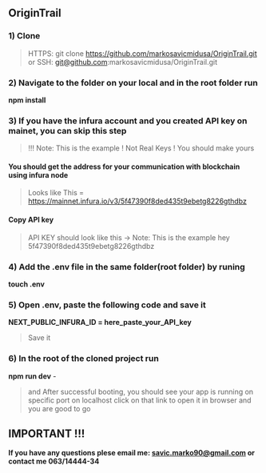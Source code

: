 ## OriginTrail

### 1) Clone
 
>HTTPS: git clone https://github.com/markosavicmidusa/OriginTrail.git 
>or
>SSH: git@github.com:markosavicmidusa/OriginTrail.git

### 2) Navigate to the folder on your local and in the root folder run
**npm install**
   
### 3) If you have the infura account and you created API key on mainet, you can skip this step
>!!! Note: This is the example ! Not Real Keys ! You should make yours

#### You should get the address for your communication with blockchain using infura node 
>Looks like This = https://mainnet.infura.io/v3/5f47390f8ded435t9ebetg8226gthdbz
#### Copy API key
>API KEY should look like this  -> Note: This is the example hey 5f47390f8ded435t9ebetg8226gthdbz

### 4) Add the .env file in the same folder(root folder) by runing
**touch .env**

### 5) Open .env, paste the following code and save it
**NEXT_PUBLIC_INFURA_ID = here_paste_your_API_key**
> Save it

### 6) In the root of the cloned project run
**npm run dev** -
> and After successful booting, you should see your app is running on specific port on localhost
>click on that link to open it in browser and you are good to go

## IMPORTANT !!! 
 **If you have any questions plese email me: savic.marko90@gmail.com or contact me 063/14444-34**


